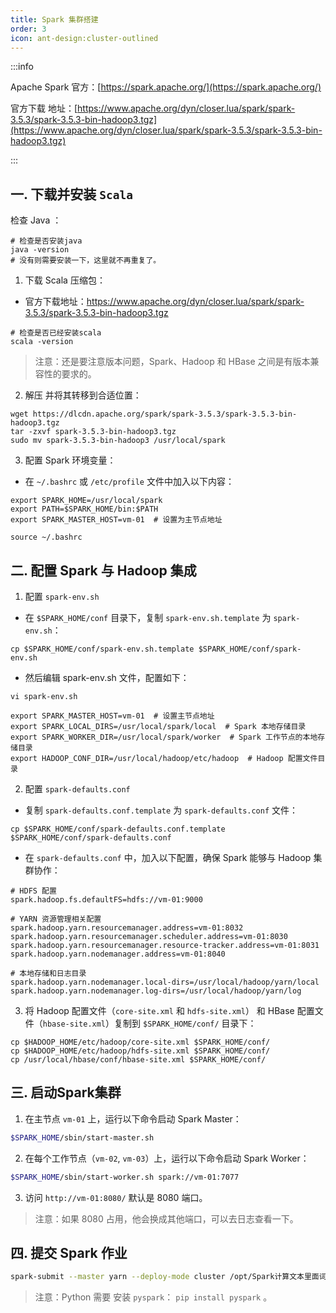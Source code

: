 ```yaml
---
title: Spark 集群搭建
order: 3
icon: ant-design:cluster-outlined
---
```


:::info

Apache Spark 官方：[https://spark.apache.org/](https://spark.apache.org/)

官方下载 地址：[https://www.apache.org/dyn/closer.lua/spark/spark-3.5.3/spark-3.5.3-bin-hadoop3.tgz](https://www.apache.org/dyn/closer.lua/spark/spark-3.5.3/spark-3.5.3-bin-hadoop3.tgz)

:::

## 一. 下载并安装  `Scala `

检查 Java ：

```shell
# 检查是否安装java
java -version
# 没有则需要安装一下，这里就不再重复了。
```

1.  下载 Scala 压缩包：

- 官方下载地址：https://www.apache.org/dyn/closer.lua/spark/spark-3.5.3/spark-3.5.3-bin-hadoop3.tgz

```shell
# 检查是否已经安装scala
scala -version 
```

> 注意：还是要注意版本问题，Spark、Hadoop 和 HBase 之间是有版本兼容性的要求的。

2. 解压 并将其转移到合适位置：

```shell
wget https://dlcdn.apache.org/spark/spark-3.5.3/spark-3.5.3-bin-hadoop3.tgz
tar -zxvf spark-3.5.3-bin-hadoop3.tgz
sudo mv spark-3.5.3-bin-hadoop3 /usr/local/spark
```

3. 配置 Spark 环境变量：

- 在 `~/.bashrc` 或 `/etc/profile` 文件中加入以下内容：

```shell
export SPARK_HOME=/usr/local/spark
export PATH=$SPARK_HOME/bin:$PATH
export SPARK_MASTER_HOST=vm-01  # 设置为主节点地址

source ~/.bashrc
```

## 二. 配置 Spark 与 Hadoop 集成

1. 配置 `spark-env.sh`

- 在 `$SPARK_HOME/conf` 目录下，复制 `spark-env.sh.template` 为 `spark-env.sh`：

```shell
cp $SPARK_HOME/conf/spark-env.sh.template $SPARK_HOME/conf/spark-env.sh
```
- 然后编辑 spark-env.sh 文件，配置如下：
```shell
vi spark-env.sh

export SPARK_MASTER_HOST=vm-01  # 设置主节点地址
export SPARK_LOCAL_DIRS=/usr/local/spark/local  # Spark 本地存储目录
export SPARK_WORKER_DIR=/usr/local/spark/worker  # Spark 工作节点的本地存储目录
export HADOOP_CONF_DIR=/usr/local/hadoop/etc/hadoop  # Hadoop 配置文件目录
```

2. 配置 `spark-defaults.conf` 
 - 复制 `spark-defaults.conf.template` 为 `spark-defaults.conf` 文件：

```shell
cp $SPARK_HOME/conf/spark-defaults.conf.template $SPARK_HOME/conf/spark-defaults.conf
```

   -  在 `spark-defaults.conf` 中，加入以下配置，确保 Spark 能够与 Hadoop 集群协作：
```shell
# HDFS 配置
spark.hadoop.fs.defaultFS=hdfs://vm-01:9000

# YARN 资源管理相关配置
spark.hadoop.yarn.resourcemanager.address=vm-01:8032
spark.hadoop.yarn.resourcemanager.scheduler.address=vm-01:8030
spark.hadoop.yarn.resourcemanager.resource-tracker.address=vm-01:8031
spark.hadoop.yarn.nodemanager.address=vm-01:8040

# 本地存储和日志目录
spark.hadoop.yarn.nodemanager.local-dirs=/usr/local/hadoop/yarn/local
spark.hadoop.yarn.nodemanager.log-dirs=/usr/local/hadoop/yarn/log
```

3. 将 Hadoop 配置文件（`core-site.xml` 和 `hdfs-site.xml`） 和 HBase 配置文件（`hbase-site.xml`）复制到 `$SPARK_HOME/conf/` 目录下：

```shell
cp $HADOOP_HOME/etc/hadoop/core-site.xml $SPARK_HOME/conf/
cp $HADOOP_HOME/etc/hadoop/hdfs-site.xml $SPARK_HOME/conf/
cp /usr/local/hbase/conf/hbase-site.xml $SPARK_HOME/conf/
```

## 三. 启动Spark集群

1. 在主节点 `vm-01` 上，运行以下命令启动 Spark Master：

```bash
$SPARK_HOME/sbin/start-master.sh
```

2. 在每个工作节点（`vm-02`, `vm-03`）上，运行以下命令启动 Spark Worker：
```bash
$SPARK_HOME/sbin/start-worker.sh spark://vm-01:7077
```

3. 访问 `http://vm-01:8080/` 默认是 8080 端口。	

> 注意：如果 8080 占用，他会换成其他端口，可以去日志查看一下。

## 四. 提交 Spark 作业

```bash
spark-submit --master yarn --deploy-mode cluster /opt/Spark计算文本里面词汇个数.py
```

> 注意：Python 需要 安装 `pyspark`： `pip install pyspark` 。 

